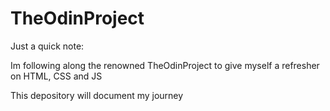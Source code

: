 # TheOdinProject

Just a quick note:

Im following along the renowned TheOdinProject to give myself a refresher on HTML, CSS and JS


This depository will document my journey
